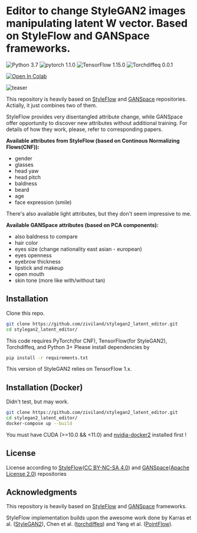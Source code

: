 # Editor to change StyleGAN2 images manipulating latent W vector. Based on StyleFlow and GANSpace frameworks.
![Python 3.7](https://img.shields.io/badge/Python-3.7-green.svg?style=plastic)
![pytorch 1.1.0](https://img.shields.io/badge/Pytorch-1.1.0-green.svg?style=plastic)
![TensorFlow 1.15.0](https://img.shields.io/badge/TensorFlow-1.15.0-green.svg?style=plastic)
![Torchdiffeq 0.0.1](https://img.shields.io/badge/Torchdiffeq-0.0.1-green.svg?style=plastic)

[![Open In Colab](https://colab.research.google.com/assets/colab-badge.svg)](https://colab.research.google.com/gist/ziviland/2007e396929d8f8955ab040cc090fb31/stylegan2_latent_editor.ipynb)

![teaser](https://raw.githubusercontent.com/ziviland/stylegan2_latent_editor/master/teaser.png)

This repository is heavily based on [StyleFlow](https://github.com/RameenAbdal/StyleFlow) and [GANSpace](https://github.com/harskish/ganspace) repositories.
Actially, it just combines two of them.

StyleFlow provides very disentangled attribute change, while GANSpace offer opportunity to discover new attributes without additional training.
For details of how they work, please, refer to corresponding papers.

**Available attributes from StyleFlow (based on Continous Normalizing Flows(CNF)):**
* gender
* glasses
* head yaw
* head pitch
* baldness
* beard
* age
* face expression (smile)

There's also available light attributes, but they don't seem impressive to me.

**Available GANSpace attributes (based on PCA components):**
* also baldness to compare
* hair color
* eyes size (change nationality east asian - european)
* eyes openness
* eyebrow thickness
* lipstick and makeup
* open mouth
* skin tone (more like with/without tan)

## Installation

Clone this repo.
```bash
git clone https://github.com/ziviland/stylegan2_latent_editor.git
cd stylegan2_latent_editor/
```

This code requires PyTorch(for CNF), TensorFlow(for StyleGAN2), Torchdiffeq, and Python 3+ Please install dependencies by
```bash
pip install -r requirements.txt
```

This version of StyleGAN2 relies on TensorFlow 1.x.

## Installation (Docker)

Didn't test, but may work. 

```bash
git clone https://github.com/ziviland/stylegan2_latent_editor.git
cd stylegan2_latent_editor/
docker-compose up --build

```
You must have CUDA (>=10.0 && <11.0) and [nvidia-docker2](https://github.com/NVIDIA/nvidia-docker) installed first !

## License

License according to [StyleFlow](https://github.com/RameenAbdal/StyleFlow)([CC BY-NC-SA 4.0](https://creativecommons.org/licenses/by-nc-sa/4.0/legalcode)) and [GANSpace](https://github.com/harskish/ganspace)([Apache License 2.0](https://github.com/harskish/ganspace#license)) repositories

## Acknowledgments
This repository is heavily based on [StyleFlow](https://github.com/RameenAbdal/StyleFlow) and [GANSpace](https://github.com/harskish/ganspace) frameworks.

StyleFlow implementation builds upon the awesome work done by Karras et al. ([StyleGAN2](https://github.com/NVlabs/stylegan2)), Chen et al. ([torchdiffeq](https://github.com/rtqichen/torchdiffeq)) and Yang et al. ([PointFlow](https://arxiv.org/abs/1906.12320)).

